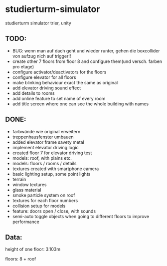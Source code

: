 # studierturm-simulator
studierturm simulator trier, unity

## TODO:
- BUG: wenn man auf dach geht und wieder runter, gehen die boxcollider von aufzug nich auf trigger!!
- create other 7 floors from floor 8 and configure them(und versch. farben pro etage)
- configure activator/deactivators for the floors
- configure elevator for all floors
- make blinking behaviour exact the same as original
- add elevator driving sound effect
- add details to rooms
- add online feature to set name of every room
- add title screen where one can see the whole building with names

## DONE:
- farbwände wie original erweitern 
- treppenhausfenster umbauen
- added elevator frame savety metal
- implement elevator driving logic
- created floor 7 for elevator driving test
- models: roof, with plains etc.
- models: floors / rooms / details
- textures created with smartphone camera
- basic lighting setup, some point lights
- terrain 
- window textures
- glass material
- smoke particle system on roof
- textures for each floor numbers
- collision setup for models
- feature: doors open / close, with sounds
- semi-auto toggle objects when going to different floors to improve performance


## Data:
height of one floor: 3.103m

floors: 8 + roof